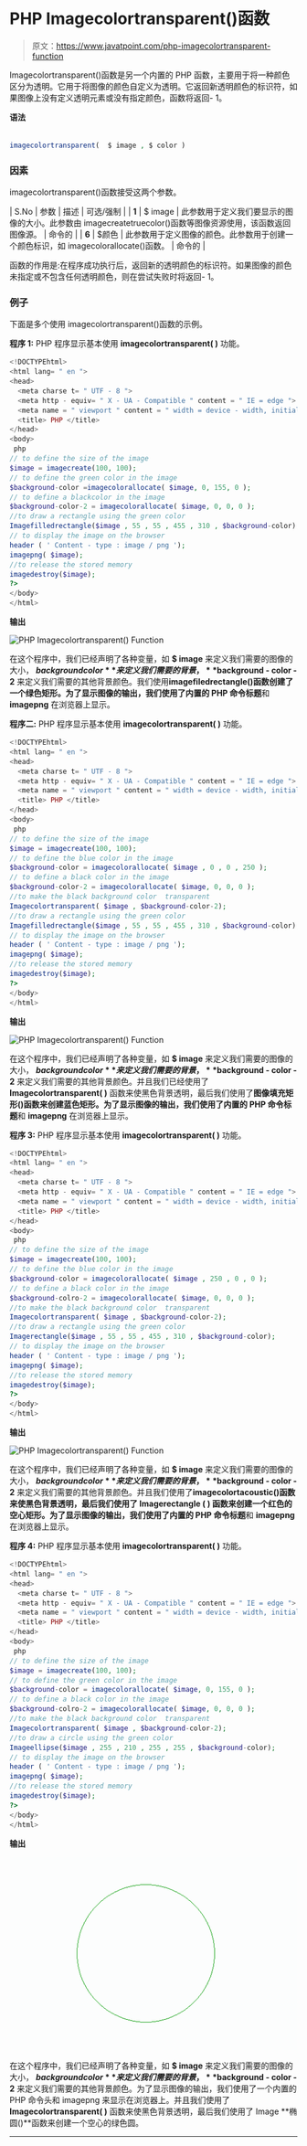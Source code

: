 # PHP Imagecolortransparent()函数

> 原文：<https://www.javatpoint.com/php-imagecolortransparent-function>

Imagecolortransparent()函数是另一个内置的 PHP 函数，主要用于将一种颜色区分为透明。它用于将图像的颜色自定义为透明。它返回新透明颜色的标识符，如果图像上没有定义透明元素或没有指定颜色，函数将返回- 1。

**语法**

```php

imagecolortransparent(  $ image , $ color )

```

### 因素

imagecolortransparent()函数接受这两个参数。

| S.No | 参数 | 描述 | 可选/强制 |
| **1** | $ image | 此参数用于定义我们要显示的图像的大小。此参数由 imagecreatetruecolor()函数等图像资源使用，该函数返回图像源。 | 命令的 |
| **6** | $颜色 | 此参数用于定义图像的颜色。此参数用于创建一个颜色标识，如 imagecolorallocate()函数。 | 命令的 |

函数的作用是:在程序成功执行后，返回新的透明颜色的标识符。如果图像的颜色未指定或不包含任何透明颜色，则在尝试失败时将返回- 1。

### 例子

下面是多个使用 imagecolortransparent()函数的示例。

**程序 1:** PHP 程序显示基本使用 **imagecolortransparent( )** 功能。

```php
<!DOCTYPEhtml>
<html lang= " en ">
<head>
  <meta charse t= " UTF - 8 ">
  <meta http - equiv= " X - UA - Compatible " content = " IE = edge ">
  <meta name = " viewport " content = " width = device - width, initial - scale = 1 .0">
  <title> PHP </title>
</head>
<body>
 php
// to define the size of the image
$image = imagecreate(100, 100);
// to define the green color in the image
$background-color =imagecolorallocate( $image, 0, 155, 0 );
// to define a blackcolor in the image
$background-color-2 = imagecolorallocate( $image, 0, 0, 0 );
//to draw a rectangle using the green color
Imagefilledrectangle($image , 55 , 55 , 455 , 310 , $background-color);
// to display the image on the browser
header ( ' Content - type : image / png ');
imagepng( $image);  
//to release the stored memory
imagedestroy($image);
?>
</body>
</html>

```

**输出**

![PHP Imagecolortransparent() Function](img/ce74d61e5e6edcaccd474150241fa0dc.png)

在这个程序中，我们已经声明了各种变量，如 **$ image** 来定义我们需要的图像的大小， **$background color** 来定义我们需要的背景， **$background - color - 2** 来定义我们需要的其他背景颜色。我们使用**imagefiledrectangle()**函数创建了一个绿色矩形。为了显示图像的输出，我们使用了内置的 PHP 命令**标题**和 **imagepng** 在浏览器上显示。

**程序二:** PHP 程序显示基本使用 **imagecolortransparent( )** 功能。

```php
<!DOCTYPEhtml>
<html lang= " en ">
<head>
  <meta charse t= " UTF - 8 ">
  <meta http - equiv= " X - UA - Compatible " content = " IE = edge ">
  <meta name = " viewport " content = " width = device - width, initial - scale = 1 .0">
  <title> PHP </title>
</head>
<body>
 php
// to define the size of the image
$image = imagecreate(100, 100);
// to define the blue color in the image
$background-color = imagecolorallocate( $image , 0 , 0 , 250 );
// to define a black color in the image
$background-color-2 = imagecolorallocate( $image, 0, 0, 0 );
//to make the black background color  transparent
Imagecolortransparent( $image , $background-color-2);
//to draw a rectangle using the green color
Imagefilledrectangle($image , 55 , 55 , 455 , 310 , $background-color);
// to display the image on the browser
header ( ' Content - type : image / png ');
imagepng( $image);  
//to release the stored memory
imagedestroy($image);
?>
</body>
</html>

```

**输出**

![PHP Imagecolortransparent() Function](img/ee463af90afa1c406f71962133a679f0.png)

在这个程序中，我们已经声明了各种变量，如 **$ image** 来定义我们需要的图像的大小， **$background color** 来定义我们需要的背景， **$background - color - 2** 来定义我们需要的其他背景颜色。并且我们已经使用了 **Imagecolortransparent( )** 函数来使黑色背景透明，最后我们使用了**图像填充矩形()**函数来创建蓝色矩形。为了显示图像的输出，我们使用了内置的 PHP 命令**标题**和 **imagepng** 在浏览器上显示。

**程序 3:** PHP 程序显示基本使用 **imagecolortransparent( )** 功能。

```php
<!DOCTYPEhtml>
<html lang= " en ">
<head>
  <meta charse t= " UTF - 8 ">
  <meta http - equiv= " X - UA - Compatible " content = " IE = edge ">
  <meta name = " viewport " content = " width = device - width, initial - scale = 1 .0">
  <title> PHP </title>
</head>
<body>
 php
// to define the size of the image
$image = imagecreate(100, 100);
// to define the blue color in the image
$background-color = imagecolorallocate( $image , 250 , 0 , 0 );
// to define a black color in the image
$background-colro-2 = imagecolorallocate( $image, 0, 0, 0 );
//to make the black background color  transparent
Imagecolortransparent( $image , $background-color-2);
//to draw a rectangle using the green color
Imagerectangle($image , 55 , 55 , 455 , 310 , $background-color);
// to display the image on the browser
header ( ' Content - type : image / png ');
imagepng( $image);  
//to release the stored memory
imagedestroy($image);
?>
</body>
</html>

```

**输出**

![PHP Imagecolortransparent() Function](img/1fdabae147ba920f3d4fcaf03fc7774d.png)

在这个程序中，我们已经声明了各种变量，如 **$ image** 来定义我们需要的图像的大小， **$background color** 来定义我们需要的背景， **$background - color - 2** 来定义我们需要的其他背景颜色。并且我们使用了**imagecolortacoustic()**函数来使黑色背景透明，最后我们使用了 **Imagerectangle ( )** 函数来创建一个红色的空心矩形。为了显示图像的输出，我们使用了内置的 PHP 命令**标题**和 **imagepng** 在浏览器上显示。

**程序 4:** PHP 程序显示基本使用 **imagecolortransparent( )** 功能。

```php
<!DOCTYPEhtml>
<html lang= " en ">
<head>
  <meta charse t= " UTF - 8 ">
  <meta http - equiv= " X - UA - Compatible " content = " IE = edge ">
  <meta name = " viewport " content = " width = device - width, initial - scale = 1 .0">
  <title> PHP </title>
</head>
<body>
 php
// to define the size of the image
$image = imagecreate(100, 100);
// to define the green color in the image
$background-color = imagecolorallocate( $image, 0, 155, 0 );
// to define a black color in the image
$background-colro-2 = imagecolorallocate( $image, 0, 0, 0 );
//to make the black background color  transparent
Imagecolortransparent( $image , $background-color-2);
//to draw a circle using the green color
Imageellipse($image , 255 , 210 , 255 , 255 , $background-color);
// to display the image on the browser
header ( ' Content - type : image / png ');
imagepng( $image);  
//to release the stored memory
imagedestroy($image);
?>
</body>
</html>

```

**输出**

![PHP Imagecolortransparent() Function](img/55ae52203fef54c41bbdeb7d1d430b83.png)

在这个程序中，我们已经声明了各种变量，如 **$ image** 来定义我们需要的图像的大小， **$background color** 来定义我们需要的背景， **$background - color - 2** 来定义我们需要的其他背景颜色。为了显示图像的输出，我们使用了一个内置的 PHP 命令头和 imagepng 来显示在浏览器上。并且我们使用了 **Imagecolortransparent( )** 函数来使黑色背景透明，最后我们使用了 Image **椭圆()**函数来创建一个空心的绿色圆。

* * *